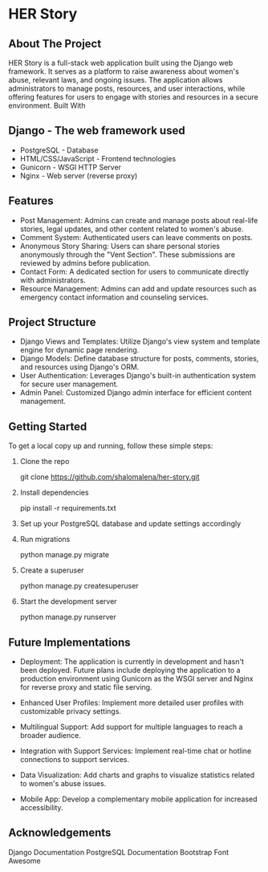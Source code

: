 # HER Story
## About The Project
HER Story is a full-stack web application built using the Django web framework. It serves as a platform to raise awareness about women's abuse, relevant laws, and ongoing issues. The application allows administrators to manage posts, resources, and user interactions, while offering features for users to engage with stories and resources in a secure environment.
Built With

## Django - The web framework used

* PostgreSQL - Database
* HTML/CSS/JavaScript - Frontend technologies
* Gunicorn - WSGI HTTP Server
* Nginx - Web server (reverse proxy)

## Features

* Post Management: Admins can create and manage posts about real-life stories, legal updates, and other content related to women's abuse.
* Comment System: Authenticated users can leave comments on posts.
* Anonymous Story Sharing: Users can share personal stories anonymously through the "Vent Section". These submissions are reviewed by admins before publication.
* Contact Form: A dedicated section for users to communicate directly with administrators.
* Resource Management: Admins can add and update resources such as emergency contact information and counseling services.

## Project Structure

* Django Views and Templates: Utilize Django's view system and template engine for dynamic page rendering.
* Django Models: Define database structure for posts, comments, stories, and resources using Django's ORM.
* User Authentication: Leverages Django's built-in authentication system for secure user management.
* Admin Panel: Customized Django admin interface for efficient content management.

## Getting Started
To get a local copy up and running, follow these simple steps:

1. Clone the repo

    git clone https://github.com/shalomalena/her-story.git

3. Install dependencies

    pip install -r requirements.txt

4. Set up your PostgreSQL database and update settings accordingly

5. Run migrations

    python manage.py migrate

6. Create a superuser

    python manage.py createsuperuser

7. Start the development server

    python manage.py runserver

## Future Implementations

* Deployment: The application is currently in development and hasn't been deployed. Future plans include deploying the application to a production environment using Gunicorn as the WSGI server and Nginx for reverse proxy and static file serving.

* Enhanced User Profiles: Implement more detailed user profiles with customizable privacy settings.

* Multilingual Support: Add support for multiple languages to reach a broader audience.

* Integration with Support Services: Implement real-time chat or hotline connections to support services.

* Data Visualization: Add charts and graphs to visualize statistics related to women's abuse issues.

* Mobile App: Develop a complementary mobile application for increased accessibility.


## Acknowledgements

Django Documentation
PostgreSQL Documentation
Bootstrap
Font Awesome





